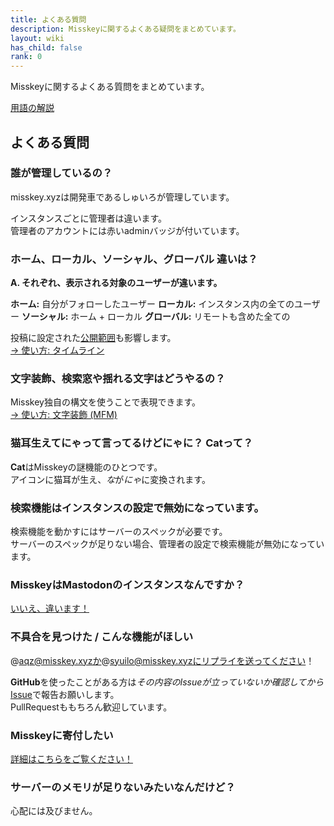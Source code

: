```yaml
---
title: よくある質問
description: Misskeyに関するよくある疑問をまとめています。
layout: wiki
has_child: false
rank: 0
---
```

Misskeyに関するよくある質問をまとめています。

[用語の解説](../first/)

## よくある質問
### 誰が管理しているの？
misskey.xyzは開発車であるしゅいろが管理しています。

インスタンスごとに管理者は違います。  
管理者のアカウントには赤いadminバッジが付いています。

### ホーム、ローカル、ソーシャル、グローバル 違いは？
**A. それぞれ、表示される対象のユーザーが違います。**

**ホーム:** 自分がフォローしたユーザー
**ローカル:** インスタンス内の全てのユーザー
**ソーシャル:** ホーム + ローカル
**グローバル:** リモートも含めた全ての

投稿に設定された[公開範囲](../usage/post/#公開範囲を設定する)も影響します。  
[→ 使い方: タイムライン](../usage/timelines/)

### 文字装飾、検索窓や揺れる文字はどうやるの？
Misskey独自の構文を使うことで表現できます。  
[→ 使い方: 文字装飾 (MFM)](../usage/mfm/)

### 猫耳生えてにゃって言ってるけどにゃに？ Catって？
**Cat**はMisskeyの謎機能のひとつです。  
アイコンに猫耳が生え、*な*が*にゃ*に変換されます。

### 検索機能はインスタンスの設定で無効になっています。
検索機能を動かすにはサーバーのスペックが必要です。  
サーバーのスペックが足りない場合、管理者の設定で検索機能が無効になっています。

### MisskeyはMastodonのインスタンスなんですか？
[いいえ、違います！](../../blog/2018/08/17_1_misskeyisnotmastodon/)

### 不具合を見つけた / こんな機能がほしい
@aqz@misskey.xyzか@syuilo@misskey.xyzにリプライを送ってください！

**GitHub**を使ったことがある方は*その内容のIssueが立っていないか確認してから*[Issue](https://github.com/syuilo/misskey/issues/new/choose)で報告お願いします。  
PullRequestももちろん歓迎しています。

### Misskeyに寄付したい


[詳細はこちらをご覧ください！](../../#section_5)

### サーバーのメモリが足りないみたいなんだけど？
心配には及びません。  
